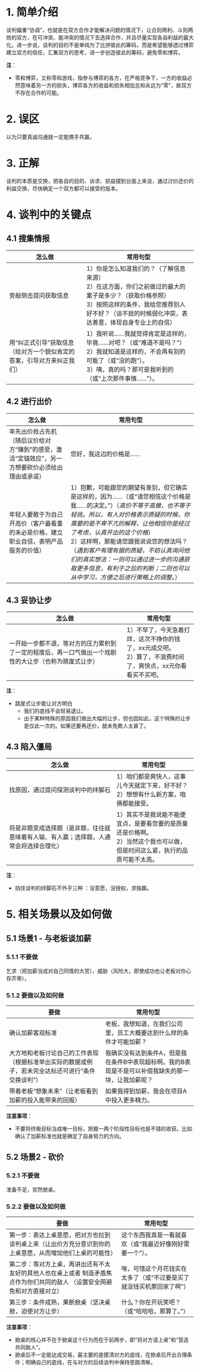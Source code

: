 # 1. 简单介绍

谈判偏重“协调”，也就是在双方合作才能解决问题的情况下，让合则两利、斗则两败的双方，在可冲突、能冲突的情况下去选择合作，并且尽量实现各自利益的最大化。进一步说，谈判的目的不是单纯为了比拼彼此的筹码，而是希望能够透过博弈建立双方的信任，汇集双方的思考，进一步创造彼此的筹码，避免零和博弈。

**注**：

- 零和博弈，又称零和游戏，指参与博弈的各方，在严格竞争下，一方的收益必然意味着另一方的损失，博弈各方的收益和损失相加总和永远为“零”，故双方不存在合作的可能。

# 2. 误区

以为只要真诚沟通就一定能携手共赢。

# 3. 正解

谈判的本质是交换，把各自的目的、诉求、损益摆到台面上来谈，通过讨价还价的利益交换，尽快确定一个双方都可以接受的版本。

# 4. 谈判中的关键点

## 4.1 搜集情报

| 怎么做                                                       | 常用句型                                                     |
| ------------------------------------------------------------ | ------------------------------------------------------------ |
| 旁敲侧击提问获取信息                                         | 1）你是怎么知道我们的？（了解信息来源）<br />2）在这方面，你们之前做过的最大的案子是多少？（获取价格参照）<br />3）按照这样的条件，我给您推荐别人好不好？（谈不拢的时候弱化冲突，表达善意，体现自身专业上的自信） |
| 用“纠正式引导”获取信息（给对方一个貌似肯定的答案，引导对方来纠正我们） | 1）我听说……我就觉得肯定是这样的，毕竟……对吧？（或“难道不是吗？”）<br />2）我就知道是这样的，不会再有别的可能了（或“没的跑”）。<br />3）咦，真的吗？那可是我听到的（或“上次那件事情……”）。 |



## 4.2 进行出价

| 怎么做                                                       | 常用句型                                                     |
| ------------------------------------------------------------ | ------------------------------------------------------------ |
| 率先出价抢占先机（随后议价给对方“赚到”的感受，激活“定锚效应”，另一方想要砍价必须给出理由或承诺） | 您好，我这边的价格是……                                       |
| 年轻人要敢于为自己开高价（客户最看重的未必是价格，建立职业自信，表明产品服务的价值） | 1）抱歉，可能跟您的期望有差别，但它确实是这样的，因为……（或“请您相信这个价格是我……的决定。”）（*高价不等于高傲，也不等于轻佻。所以，有人对价格表示质疑的时候，你需要的是不卑不亢的解释，让他相信你是经过了考虑，认真开出的这个价格*）<br />2）这样啊，那能请您跟我说说您的想法吗？（*遇到客户有理有据的质疑，不妨认真询问他们的真实想法：一则可以通过进一步的沟通获取更多信息，有利于之后的判断；二则也可以从中学习，方便之后进行策略上的调整。*） |



## 4.3 妥协让步

| 怎么做                                                       | 常用句型                                                     |
| ------------------------------------------------------------ | ------------------------------------------------------------ |
| 一开始一步都不退，等对方的压力累积到了一定的程度后，再一口气做出一个戏剧性的大让步（也称为跳崖式让步） | 1）不早了，今天急着打烊，这次不挣你的钱了，xx元成交吧。<br />2）算了，不浪费时间了，爽快点，xx元你看看买不买吧。 |

**注**：

- 跳崖式让步能让对方明白
  - 我们的底线不会轻易退让。
  - 出于某种特殊的原因我们做出大幅的让步，但也因如此，这个特殊的让步是仅此一次的。如果还要再还价，就未免欺人太甚了。



## 4.3 陷入僵局

| 怎么做                                                       | 常用句型                                                     |
| ------------------------------------------------------------ | ------------------------------------------------------------ |
| 找原因，通过提问探测谈判中的绊脚石                           | 1）咱们都是爽快人，这事儿今天就定下来，好不好？<br />2）想想有什么新方案，咱俩都能接受。 |
| 将是非题变成选择题（是非题，往往就意味着有人输、有人赢；选择题，人通常会将选择合理化） | 1）其实不是我说能不能便宜点，是要看您要的是质量还是价格啊。<br />2）当然这个我也可以做，但是时间这么紧，执行的品质可能不太高。 |

**注**：

- 挡住谈判的绊脚石不外乎三种 ：没意愿，没授权，求独赢。

# 5. 相关场景以及如何做

## 5.1 场景1 - 与老板谈加薪

### 5.1.1 不要做

乞求（把加薪当成对自己同情的大赏），威胁（风险大，即使成功也让老板对你心存芥蒂）。

### 5.1.2 要做以及如何做

| 要做                                                         | 常用句型                                                     |
| ------------------------------------------------------------ | ------------------------------------------------------------ |
| 确认加薪客观标准                                             | 老板，我想知道，在我们公司里，员工大概要达到什么样的条件才可能加薪？ |
| 大方地和老板讨论自己的工作表现（根据标准举出实际的数据或例子，若未完全达标还可进行“条件交换谈判”） | 我确实没有达到条件A，但是我在条件B中表现超标啊。我的B表现是不是可以补偿我缺失的那一块，让我加薪呢？ |
| 带着老板“想象未来”（让老板看到加薪的投入能带来的回报）       | 如果我得到加薪，我会在项目A中投入更多精力。                  |

**注意事项**：

- 不要将终极目标当成唯一目标，把握一两个阶段性目标也是不错的收获。比如确认了加薪标准也就是确定了自身努力的方向。



## 5.2 场景2 - 砍价

### 5.2.1 不要做

准备不足，贸然掀桌。

### 5.2.2 要做以及如何做

| 要做                                                         | 常用句型                                                     |
| ------------------------------------------------------------ | ------------------------------------------------------------ |
| 第一步：表达上桌意愿，把对方也拉到谈判桌上来（让出价方充分意识到你的上桌意愿，从而增加他们上桌的可能性） | 这个东西我真是一看就喜欢（或“我最近好像刚好需要一个”）。     |
| 第二步：等对方上桌，再讲出还有不太友好的其他人也在桌上或者 制造矛盾焦点作为你们共同的敌人 （设置安全网避免和对方直接对立） | 唉，可惜这个月花钱实在太多了（或“不过要是买了就没钱买机票回家了啊”） |
| 第三步：条件成熟，果断掀桌（坚决桌掀，迫使对方让步）         | 什么？你在开玩笑吧？（或“哈哈哈，那算了。”）                 |

**注意事项**：

- 掀桌的核心并不在于掀桌这个行为而在于前两步，即“将对方请上桌”和“营造共同敌人”。
- 掀桌后不一定能达成交易，最主要的是摸清对方的底线，在掀桌后开出合理条件；明确自己的底线，在与对方的后续谈判中保持思路清晰。
